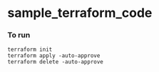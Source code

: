 # sample_terraform_code

### To run
```
terraform init
terraform apply -auto-approve
terraform delete -auto-approve
```
